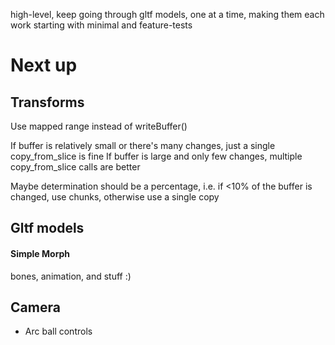 high-level, keep going through gltf models, one at a time, making them each work
starting with minimal and feature-tests

# Next up

## Transforms
Use mapped range instead of writeBuffer()

If buffer is relatively small or there's many changes, just a single copy_from_slice is fine
If buffer is large and only few changes, multiple copy_from_slice calls are better

Maybe determination should be a percentage, i.e. if <10% of the buffer is changed, use chunks, otherwise use a single copy

## Gltf models

#### Simple Morph
bones, animation, and stuff :)

## Camera

* Arc ball controls